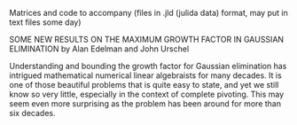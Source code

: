 Matrices and code to accompany (files in .jld (julida data) format, may put in text files some day)

SOME NEW RESULTS ON THE MAXIMUM GROWTH FACTOR IN
GAUSSIAN ELIMINATION
by Alan Edelman and John Urschel

Understanding  and bounding the growth factor for Gaussian elimination has 
intrigued mathematical numerical linear algebraists for many decades.  It is one of those
beautiful problems that is quite easy to state, and yet we still know so very little,
especially in the context of complete pivoting.  This may seem even more surprising
as the problem has been around for more than six decades.

